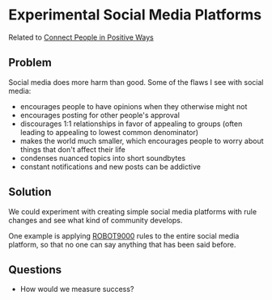 # Experimental Social Media Platforms

Related to [Connect People in Positive Ways](connect-people.md)

## Problem
Social media does more harm than good. Some of the flaws I see with social media:
- encourages people to have opinions when they otherwise might not
- encourages posting for other people's approval
- discourages 1:1 relationships in favor of appealing to groups (often leading to appealing to lowest common denominator)
- makes the world much smaller, which encourages people to worry about things that don't affect their life
- condenses nuanced topics into short soundbytes
- constant notifications and new posts can be addictive

## Solution
We could experiment with creating simple social media platforms with rule changes and see what kind of community develops.

One example is applying [ROBOT9000](https://blog.xkcd.com/2008/01/14/robot9000-and-xkcd-signal-attacking-noise-in-chat/) rules to the entire social media platform, so that no one can say anything that has been said before.

## Questions
- How would we measure success?
